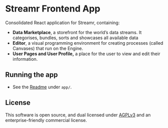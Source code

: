 # Streamr Frontend App

Consolidated React application for Streamr, containing:

* **Data Marketplace**, a storefront for the world’s data streams. It categorises, bundles, sorts and showcases all available data
* **Editor**, a visual programming environment for creating processes (called Canvases) that run on the Engine.
* **User Pages and User Profile,** a place for the user to view and edit their information.

## Running the app

* See the [Readme](app/Readme.md) under `app/`.

## License

This software is open source, and dual licensed under [AGPLv3](https://www.gnu.org/licenses/agpl.html) and an enterprise-friendly commercial license.